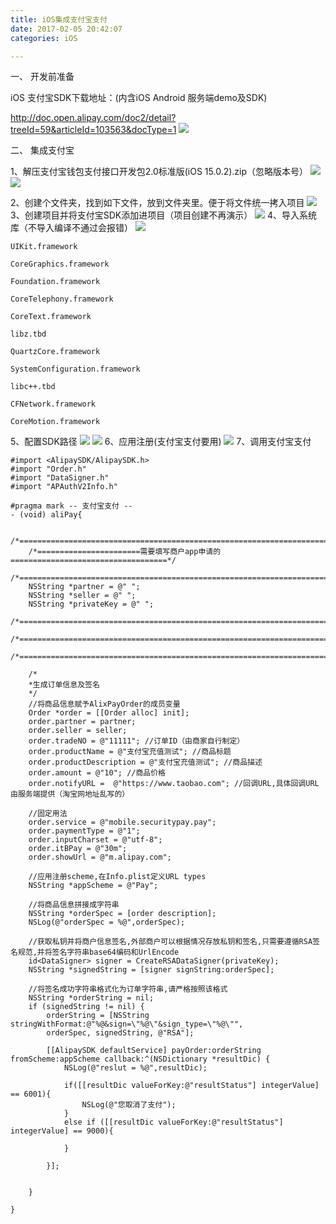 ```yaml
---
title: iOS集成支付宝支付
date: 2017-02-05 20:42:07
categories: iOS

---
```

一、 开发前准备

iOS 支付宝SDK下载地址：(内含iOS Android 服务端demo及SDK)

http://doc.open.alipay.com/doc2/detail?treeId=59&articleId=103563&docType=1
![](https://img.wangquanwei.com/ali1.png)<!--more-->

二、 集成支付宝

1、解压支付宝钱包支付接口开发包2.0标准版(iOS 15.0.2).zip（忽略版本号）
![](https://img.wangquanwei.com/ali2.png)
![](https://img.wangquanwei.com/ali3.png)

2、创建个文件夹，找到如下文件，放到文件夹里。便于将文件统一拷入项目
![](https://img.wangquanwei.com/ali4.png)
3、创建项目并将支付宝SDK添加进项目（项目创建不再演示）
![](https://img.wangquanwei.com/ali5.png)
4、导入系统库（不导入编译不通过会报错）
![](https://img.wangquanwei.com/ali6.png)
``` objc
UIKit.framework

CoreGraphics.framework

Foundation.framework

CoreTelephony.framework

CoreText.framework

libz.tbd

QuartzCore.framework

SystemConfiguration.framework

libc++.tbd

CFNetwork.framework

CoreMotion.framework
```
5、配置SDK路径
![](https://img.wangquanwei.com/ali7.png)
![](https://img.wangquanwei.com/ali8.png)
6、应用注册(支付宝支付要用)
![](https://img.wangquanwei.com/ali9.png)
7、调用支付宝支付
``` objc 
#import <AlipaySDK/AlipaySDK.h>
#import "Order.h"
#import "DataSigner.h"
#import "APAuthV2Info.h"
```

``` objc 
#pragma mark -- 支付宝支付 --
- (void) aliPay{

    /*============================================================================*/
    /*=======================需要填写商户app申请的===================================*/
    /*============================================================================*/
    NSString *partner = @" ";
    NSString *seller = @" ";
    NSString *privateKey = @" ";
    /*============================================================================*/
    /*============================================================================*/
    /*============================================================================*/

    /*
    *生成订单信息及签名
    */
    //将商品信息赋予AlixPayOrder的成员变量
    Order *order = [[Order alloc] init];
    order.partner = partner;
    order.seller = seller;
    order.tradeNO = @"11111"; //订单ID（由商家自行制定）
    order.productName = @"支付宝充值测试"; //商品标题
    order.productDescription = @"支付宝充值测试"; //商品描述
    order.amount = @"10"; //商品价格
    order.notifyURL =  @"https://www.taobao.com"; //回调URL,具体回调URL由服务端提供（淘宝网地址乱写的）

    //固定用法
    order.service = @"mobile.securitypay.pay";
    order.paymentType = @"1";
    order.inputCharset = @"utf-8";
    order.itBPay = @"30m";
    order.showUrl = @"m.alipay.com";

    //应用注册scheme,在Info.plist定义URL types
    NSString *appScheme = @"Pay";

    //将商品信息拼接成字符串
    NSString *orderSpec = [order description];
    NSLog(@"orderSpec = %@",orderSpec);

    //获取私钥并将商户信息签名,外部商户可以根据情况存放私钥和签名,只需要遵循RSA签名规范,并将签名字符串base64编码和UrlEncode
    id<DataSigner> signer = CreateRSADataSigner(privateKey);
    NSString *signedString = [signer signString:orderSpec];

    //将签名成功字符串格式化为订单字符串,请严格按照该格式
    NSString *orderString = nil;
    if (signedString != nil) {
        orderString = [NSString stringWithFormat:@"%@&sign=\"%@\"&sign_type=\"%@\"",
        orderSpec, signedString, @"RSA"];

        [[AlipaySDK defaultService] payOrder:orderString fromScheme:appScheme callback:^(NSDictionary *resultDic) {
            NSLog(@"reslut = %@",resultDic);

            if([[resultDic valueForKey:@"resultStatus"] integerValue] == 6001){
                NSLog(@"您取消了支付");
            }
            else if ([[resultDic valueForKey:@"resultStatus"] integerValue] == 9000){

            }

        }];


    }

}
```
